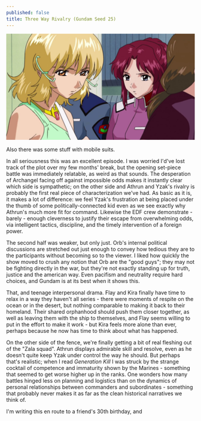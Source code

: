 ```yaml
---
published: false
title: Three Way Rivalry (Gundam Seed 25)
---
```

![](/purity.jpg)

Also there was some stuff with mobile suits.

In all seriousness this was an excellent episode. I was worried I'd've lost track of the plot over my few months' break, but the opening set-piece battle was immediately relatable, as weird as that sounds. The desperation of Archangel facing off against impossible odds makes it instantly clear which side is sympathetic; on the other side and Athrun and Yzak's rivalry is probably the first real piece of characterization we've had. As basic as it is, it makes a lot of difference: we feel Yzak's frustration at being placed under the thumb of some politically-connected kid even as we see exactly why Athrun's much more fit for command. Likewise the EDF crew demonstrate - barely - enough cleverness to justify their escape from overwhelming odds, via intelligent tactics, discipline, and the timely intervention of a foreign power.

The second half was weaker, but only just. Orb's internal political discussions are stretched out just enough to convey how tedious they are to the participants without becoming so to the viewer. I liked how quickly the show moved to crush any notion that Orb are the "good guys"; they may not be fighting directly in the war, but they're not exactly standing up for truth, justice and the american way. Even pacifism and neutrality require hard choices, and Gundam is at its best when it shows this.

That, and teenage interpersonal drama. Flay and Kira finally have time to relax in a way they haven't all series - there were moments of respite on the ocean or in the desert, but nothing comparable to making it back to their homeland. Their shared orphanhood should push them closer together, as well as leaving them with the ship to themselves, and Flay seems willing to put in the effort to make it work - but Kira feels more alone than ever, perhaps because he now has time to think about what has happened.

On the other side of the fence, we're finally getting a bit of real fleshing out of the "Zala squad". Athrun displays admirable skill and resolve, even as he doesn't quite keep Yzak under control the way he should. But perhaps that's realistic; when I read *Generation Kill* I was struck by the strange cocktail of competence and immaturity shown by the Marines - something that seemed to get worse higher up in the ranks. One wonders how many battles hinged less on planning and logistics than on the dynamics of personal relationships between commanders and subordinates - something that probably never makes it as far as the clean historical narratives we think of.

I'm writing this en route to a friend's 30th birthday, and 